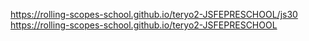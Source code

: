 https://rolling-scopes-school.github.io/teryo2-JSFEPRESCHOOL/js30 https://rolling-scopes-school.github.io/teryo2-JSFEPRESCHOOL
